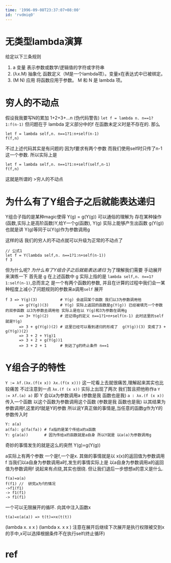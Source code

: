 ```yaml
---
time: '1996-09-08T23:37:07+08:00'
id: 'rvdmiq0'
---
```


# 无类型lambda演算
给定以下三条规则
1. a	变量	表示参数或数学/逻辑值的字符或字符串
2. (λx.M)	抽象化	函数定义（M是一个lambda项）。变量x在表达式中已被绑定。
3. (M N)	应用	将函数应用于参数。 M 和 N 是 lambda 项。

# 穷人的不动点
假设我我要写N的累加 1+2+3+...n
(伪代码警告)
`let f = lambda n. n==1?1:f(n-1)`
但问题在于 lambda 定义部分中的f 在函数未定义时是不存在的.
那么
```
let f = lambda self,n. n==1?1:n+self(n-1)
f(f,n)
```
不过上述代码其实是有问题的 因为f要求有两个参数 而我们使用self时只传了n-1 这一个参数.
所以实际上是
```
let f = lambda self,n. n==1?1:n+self(self,n-1)
f(f,n)
```
这就是所谓的 >穷人的不动点
# 为什么有了Y组合子之后就能表达递归
Y组合子指的是某种magic使得 Y(g) = g(Y(g))
可以通俗的理解为 存在某种操作(函数,实际上是高阶函数)Y,给Y一个g(函数), Y(g) 实际上能够产生出函数 g(Y(g)) 也就是讲 Y(g)等同于以Y(g)作为参数调用g

这样的话 我们的穷人的不动点就可以升级为正常的不动点了
```
// 公式1
let f = Y(lambda self,n. n==1?1:n+self(n-1))
f 3
```
但为什么呢? *为什么有了Y组合子之后就能表达递归* 为了理解我们需要 手动展开 来演练一下
首先是 g 在上述函数中 g 实际上指的是 `lambda self,n. n==1?1:self(n-1)`,总而言之 是一个有两个函数的参数, 并且在计算的过程中我们会一某种程度上减小了问题规则的参数来a调用`self`
展开 
```
f 3 => Y(g)(3)          # Y(g) 会返回某个函数 我们以3为参数调用他
      => g(Y(g))(3)     # Y(g) 实际上返回的函数是g(Y(g)) 已经被填充一个参数的双参函数 以3为参数去调用他 实际上是在以 Y(g)和3为参数在调用g
      => 3+ Y(g)(2)     # 还记得g的定义 n==1?1+n+self(n-1) 此时这里的self 就是Y(g)
      => 3 + g(Y(g))(2) # 这里已经可以看到递归的形成了  g(Y(g))(3) 变成了3 + g(Y(g))(2)
      => 3 + 2 + Y(g)1
      => 3 + 2 + g(Y(g))1
      => 3 + 2 + 1      # 到达了g的终止条件 n==1
```
# Y组合子的特性
`Y := λf.(λx.(f(x x)) λx.(f(x x)))` 
这一坨看上去就很痛苦,理解起来其实也比较痛苦
不过注意到一点 `λx.(f (x x))` 实际上出现了两次 我们暂且把他称作a
`Y := λf.(a) a)`
即 Y 会以a为参数调用a (参数是我 函数也是我)
`a : λx.(f (x x))` 传入一个函数 以这个函数为参数调用这个函数 (参数是我 函数也是我) 以其结果为参数调用f,这里的f就是Y的参数
所以说Y真正做的事情是,当任意的函数g作为Y的参数传入时 
```
Y: a(a)
a(fa): g(fa(fa)) # fa指的是某个传给a的a函数 
Y: g(a(a))       # 因为传给a的函数就是a自身 所以Y就是 以a(a)为参数调用g
```
奇妙的事情发生的就是这么的突然
Y(g)=g(Y(g))

a实际上有两个参数 一个是f,一个是x. 其做的事情就是以 x(x)的返回值为参数调用f
当我们以a自身为参数调用a时,发生的事情实际上是 以a自身为参数调用a的返回值为参数调用f
说起来有点绕,其实也很绕. 但让我们退后一步想想a的意义是什么.
```
f(a)=a(a)
f(f1) //  研究a为f的情况
->f1(f1) 
-> f1(f1)
-> f1(f1)
```

一个可以无限展开的循环.
向其中注入函数x
```
t(a)=x(a(a)) => t(t)=>x(t(t))
```
(lambda x. x x ) (lambda x. x x )
注意在展开后继续下次展开是执行权限被交到x的手中,x可以选择根据条件不在执行self(终止循环)

# ref
[](https://zh.wikipedia.org/wiki/%CE%9B%E6%BC%94%E7%AE%97)
